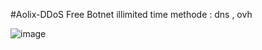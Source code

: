#Aolix-DDoS
Free Botnet illimited time methode : dns , ovh

![image](https://user-images.githubusercontent.com/99751673/177637761-3774d4bc-c121-4784-a8fa-27e9302a5448.png)

